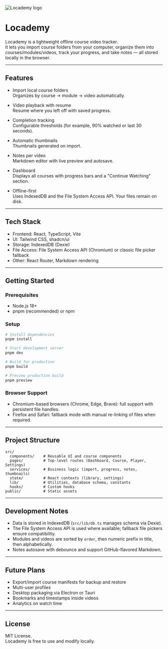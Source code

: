 ![Locademy logo](./public/logo.avif)

# Locademy

Locademy is a lightweight offline course video tracker.  
It lets you import course folders from your computer, organize them into courses/modules/videos, track your progress, and take notes — all stored locally in the browser.

---

## Features

- Import local course folders  
  Organizes by course → module → video automatically.

- Video playback with resume  
  Resume where you left off with saved progress.

- Completion tracking  
  Configurable thresholds (for example, 90% watched or last 30 seconds).

- Automatic thumbnails  
  Thumbnails generated on import.

- Notes per video  
  Markdown editor with live preview and autosave.

- Dashboard  
  Displays all courses with progress bars and a "Continue Watching" section.

- Offline-first  
  Uses IndexedDB and the File System Access API. Your files remain on disk.

---

## Tech Stack

- Frontend: React, TypeScript, Vite
- UI: Tailwind CSS, shadcn/ui
- Storage: IndexedDB (Dexie)
- File Access: File System Access API (Chromium) or classic file picker fallback
- Other: React Router, Markdown rendering

---

## Getting Started

### Prerequisites

- Node.js 18+
- pnpm (recommended) or npm

### Setup

```bash
# Install dependencies
pnpm install

# Start development server
pnpm dev

# Build for production
pnpm build

# Preview production build
pnpm preview
```

### Browser Support

- Chromium-based browsers (Chrome, Edge, Brave): full support with persistent file handles.
- Firefox and Safari: fallback mode with manual re-linking of files when required.

---

## Project Structure

```
src/
  components/    # Reusable UI and course components
  pages/         # Top-level routes (Dashboard, Course, Player, Settings)
  services/      # Business logic (import, progress, notes, thumbnails)
  state/         # React contexts (library, settings)
  lib/           # Utilities, database schema, constants
  hooks/         # Custom hooks
public/          # Static assets
```

---

## Development Notes

- Data is stored in IndexedDB (`src/lib/db.ts` manages schema via Dexie).
- The File System Access API is used where available; fallback file pickers ensure compatibility.
- Modules and videos are sorted by `order`, then numeric prefix in title, then alphabetically.
- Notes autosave with debounce and support GitHub-flavored Markdown.

---

## Future Plans

- Export/import course manifests for backup and restore
- Multi-user profiles
- Desktop packaging via Electron or Tauri
- Bookmarks and timestamps inside videos
- Analytics on watch time

---

## License

MIT License.  
Locademy is free to use and modify locally.
